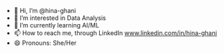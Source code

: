- 👋 Hi, I’m @hina-ghani
- 👀 I’m interested in Data Analysis
- 🌱 I’m currently learning AI/ML 
- 📫 How to reach me, through LinkedIn www.linkedin.com/in/hina-ghani
- 😄 Pronouns: She/Her 


